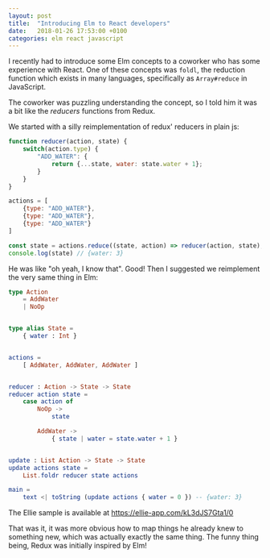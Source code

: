 ```yaml
---
layout: post
title:  "Introducing Elm to React developers"
date:   2018-01-26 17:53:00 +0100
categories: elm react javascript
---
```


I recently had to introduce some Elm concepts to a coworker who has some experience with React. One of these concepts was `foldl`, the reduction function which exists in many languages, specifically as `Array#reduce` in JavaScript.

The coworker was puzzling understanding the concept, so I told him it was a bit like the *reducers* functions from Redux.

We started with a silly reimplementation of redux' reducers in plain js:

```js
function reducer(action, state) {
    switch(action.type) {
        "ADD_WATER": {
            return {...state, water: state.water + 1};
        }
    }
}

actions = [
    {type: "ADD_WATER"},
    {type: "ADD_WATER"},
    {type: "ADD_WATER"}
]

const state = actions.reduce((state, action) => reducer(action, state), {water: 0})
console.log(state) // {water: 3}
```

He was like "oh yeah, I know that". Good! Then I suggested we reimplement the very same thing in Elm:

```elm
type Action
    = AddWater
    | NoOp


type alias State =
    { water : Int }


actions =
    [ AddWater, AddWater, AddWater ]


reducer : Action -> State -> State
reducer action state =
    case action of
        NoOp ->
            state

        AddWater ->
            { state | water = state.water + 1 }


update : List Action -> State -> State
update actions state =
    List.foldr reducer state actions

main =
    text <| toString (update actions { water = 0 }) -- {water: 3}
```

The Ellie sample is available at https://ellie-app.com/kL3dJS7Gta1/0

That was it, it was more obvious how to map things he already knew to something new, which was actually exactly the same thing. The funny thing being, Redux was initially inspired by Elm!  
